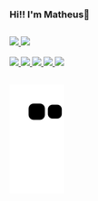 ### Hi!! I'm  Matheus:wave:

##

<div>
  <a href="https://github.com/MatheusAraripe">
  <img height="150em" src="https://github-readme-stats.vercel.app/api?username=MatheusAraripe&show_icons=true&theme=nightowl&include_all_commits=true&count_private=true" style="max-width:100%;" />
  <img height="130em" src="https://github-readme-stats.vercel.app/api/top-langs/?username=MatheusAraripe&layout=compact&langs_count=7&theme=nightowl" style="max-width:100%;"/>
</div>

  
 <div>
 <br>
   <img src="https://cdn.jsdelivr.net/gh/devicons/devicon/icons/python/python-plain.svg" height = "30" />
   <img src="https://cdn.jsdelivr.net/gh/devicons/devicon/icons/c/c-original.svg"  height = "30" />
   <img src="https://cdn.jsdelivr.net/gh/devicons/devicon/icons/html5/html5-original.svg" height = "30"/>
   <img src="https://img.icons8.com/color/48/000000/numpy.png" height = "35"/>
   <img src="https://img.icons8.com/color/48/000000/pandas.png" height = "35"/>
   

          
</div>


##

![snake gif](https://github.com/MatheusAraripe/MatheusAraripe/blob/output/github-contribution-grid-snake.svg)
